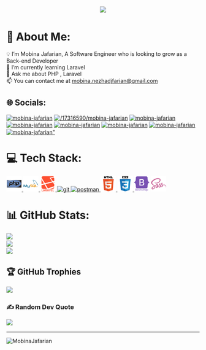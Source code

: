 <h1 align="center">
  <a href="https://git.io/typing-svg">
    <img src="https://readme-typing-svg.herokuapp.com/?lines=Hello,+There!+👋;I'm+Mobina+Jafarian...;A+back-end+developer;Nice+to+meet+you!&center=true&size=30&color=fe428e">
  </a>
</h1>

# 💫 About Me:
💡 I’m Mobina Jafarian, A Software Engineer who is looking to grow as a Back-end Developer<br><!-- 🔭 I’m currently working on https://github.com/MobinaJafarian/laravelCmsProject<br> -->
🌱 I’m currently learning Laravel<br>
💬 Ask me about PHP , Laravel<br>
📫 You can contact me at mobina.nezhadjfarian@gmail.com

## 🌐 Socials:

<p align="left">
<a href="https://linkedin.com/in/mobina-jafarian" target="blank">
  <img align="center" src="https://raw.githubusercontent.com/rahuldkjain/github-profile-readme-generator/master/src/images/icons/Social/linked-in-alt.svg" alt="mobina-jafarian" height="30" width="40" /></a>
<a href="https://stackoverflow.com/users/17316590/mobina-jafarian" target="blank">
  <img align="center" src="https://raw.githubusercontent.com/rahuldkjain/github-profile-readme-generator/master/src/images/icons/Social/stack-overflow.svg" alt="/17316590/mobina-jafarian" height="30" width="40" /></a>
<a href="https://dev.to/mobinajafarian" target="blank">
  <img align="center" src="https://raw.githubusercontent.com/rahuldkjain/github-profile-readme-generator/master/src/images/icons/Social/devto.svg" alt="mobina-jafarian" height="30" width="40" /></a>
<a href="https://instagram.com/mobina_nj1" target="blank">
  <img align="center" src="https://raw.githubusercontent.com/rahuldkjain/github-profile-readme-generator/master/src/images/icons/Social/instagram.svg" alt="mobina-jafarian" height="30" width="40" /></a>
<a href="https://api.whatsapp.com/send/?phone=989039582466&text&type=phone_number&app_absent=0" target="blank">
  <img align="center" src="https://www.freepnglogos.com/uploads/whatsapp-logo-light-green-png-0.png" alt="mobina-jafarian" height="30" width="40" /></a>
<a href="https://gitlab.com/MobinaJafarian" target="blank">
  <img align="center" src="https://img.icons8.com/color/2x/gitlab.png" alt="mobina-jafarian" height="30" width="40" /></a>
<a href="https://mobina.nezhadjfarian@gmail.com" target="blank">
  <img align="center" src="https://www.freepnglogos.com/uploads/logo-gmail-png/logo-gmail-png-gmail-icon-download-png-and-vector-1.png" alt="mobina-jafarian" height="30" width="40" /></a>
<a href="https://twitter.com/mobinanj" target="blank">
  <img align="center" src="https://raw.githubusercontent.com/rahuldkjain/github-profile-readme-generator/master/src/images/icons/Social/twitter.svg" alt=mobina-jafarian" height="30" width="40" /></a> 
</p>


# 💻 Tech Stack:
<p align="left"> 
<a href="https://www.php.net" target="_blank" rel="noreferrer"> 
<img src="https://raw.githubusercontent.com/devicons/devicon/master/icons/php/php-original.svg" alt="php" width="40" height="40"/> </a> 
<a href="https://www.mysql.com/" target="_blank" rel="noreferrer"> 
<img src="https://raw.githubusercontent.com/devicons/devicon/master/icons/mysql/mysql-original-wordmark.svg" alt="mysql" width="40" height="40"/> </a> 
<a href="https://laravel.com/" target="_blank" rel="noreferrer"> 
 <img src="https://raw.githubusercontent.com/devicons/devicon/master/icons/laravel/laravel-plain-wordmark.svg" alt="laravel" width="40" height="40"/> </a>
<a href="https://git-scm.com/" target="_blank" rel="noreferrer"> 
<img src="https://www.vectorlogo.zone/logos/git-scm/git-scm-icon.svg" alt="git" width="40" height="40"/> </a> 
<a href="https://postman.com" target="_blank" rel="noreferrer"> 
<img src="https://www.vectorlogo.zone/logos/getpostman/getpostman-icon.svg" alt="postman" width="40" height="40"/> </a> 
<a href="https://www.w3.org/html/" target="_blank" rel="noreferrer"> 
<img src="https://raw.githubusercontent.com/devicons/devicon/master/icons/html5/html5-original-wordmark.svg" alt="html5" width="40" height="40"/> </a>
<a href="https://www.w3schools.com/css/" target="_blank" rel="noreferrer">
 <img src="https://raw.githubusercontent.com/devicons/devicon/master/icons/css3/css3-original-wordmark.svg" alt="css3" width="40" height="40"/> </a> 
<a href="https://getbootstrap.com" target="_blank" rel="noreferrer">
 <img src="https://raw.githubusercontent.com/devicons/devicon/master/icons/bootstrap/bootstrap-plain-wordmark.svg" alt="bootstrap" width="40" height="40"/></a> 
<a href="https://sass-lang.com" target="_blank" rel="noreferrer"> 
<img src="https://raw.githubusercontent.com/devicons/devicon/master/icons/sass/sass-original.svg" alt="sass" width="40" height="40"/> </a> 
</p>


# 📊 GitHub Stats:
![](https://github-readme-stats.vercel.app/api?username=MobinaJafarian&theme=radical&hide_border=true&include_all_commits=false&count_private=false)<br/>
![](https://github-readme-streak-stats.herokuapp.com/?user=MobinaJafarian&theme=radical&hide_border=true)<br/>
![](https://github-readme-stats.vercel.app/api/top-langs/?username=MobinaJafarian&theme=radical&hide_border=true&include_all_commits=false&count_private=false&layout=compact)

## 🏆 GitHub Trophies
![](https://github-profile-trophy.vercel.app/?username=MobinaJafarian&theme=radical&no-frame=true&no-bg=false&margin-w=4)

### ✍️ Random Dev Quote
![](https://quotes-github-readme.vercel.app/api?type=horizontal&theme=radical)

---


<p align="left"> <img src="https://komarev.com/ghpvc/?username=MobinaJafarian&label=Profile%20views&color=fe428e&style=plastic" alt="MobinaJafarian" /></p>
